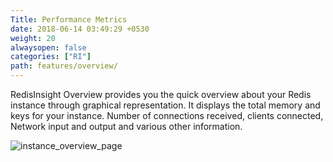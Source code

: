 ```yaml
---
Title: Performance Metrics
date: 2018-06-14 03:49:29 +0530
weight: 20
alwaysopen: false
categories: ["RI"]
path: features/overview/
---
```

RedisInsight Overview provides you the quick overview about your Redis instance through graphical representation. It displays the total memory and keys for your instance. Number of connections received, clients connected, Network input and output and various other information.

![instance_overview_page](/images/ri/instance_overview_page.png)

